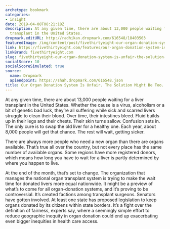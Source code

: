 ```yaml
---
archetype: bookmark
categories:
- insight
date: 2019-04-08T08:21:18Z
description: At any given time, there are about 13,000 people waiting for a liver
  transplant in the United States.
dropmark.editURL: http://radhikan.dropmark.com/616548/18403503
featuredImage: /img/content/post/fivethirtyeight-our-organ-donation-system-is-unfair-the-solution-might-be-too.jpg
link: https://fivethirtyeight.com/features/our-organ-donation-system-is-unfair-the-solution-might-be-too/
linkBrand: fivethirtyeight.com
slug: fivethirtyeight-our-organ-donation-system-is-unfair-the-solution-might-be-too
socialScore: 10
socialScoreSimulated: true
source:
  name: Dropmark
  apiendpoint: https://shah.dropmark.com/616548.json
title: Our Organ Donation System Is Unfair. The Solution Might Be Too.
---
```

At any given time, there are about 13,000 people waiting for a liver transplant in the United States. Whether the cause is a virus, alcoholism or a bit of genetic bad luck, they’re all suffering while sick and scarred livers struggle to clean their blood. Over time, their intestines bleed. Fluid builds up in their legs and their chests. Their skin turns sallow. Confusion sets in. The only cure is to swap the old liver for a healthy one. Each year, about 8,000 people will get that chance. The rest will wait, getting sicker.

There are always more people who need a new organ than there are organs available. That’s true all over the country, but not every place has the same number of available organs. Some regions have more registered donors, which means how long you have to wait for a liver is partly determined by where you happen to live.

At the end of the month, that’s set to change. The organization that manages the national organ transplant system is trying to make the wait time for donated livers more equal nationwide. It might be a preview of what’s to come for all organ-donation systems, and it’s proving to be controversial. It’s created factions among transplant surgeons. Senators have gotten involved. At least one state has proposed legislation to keep organs donated by its citizens within state borders. It’s a fight over the definition of fairness, experts say, where a seemingly simple effort to reduce geographic inequity in organ donation could end up exacerbating even bigger inequities in health care access.

